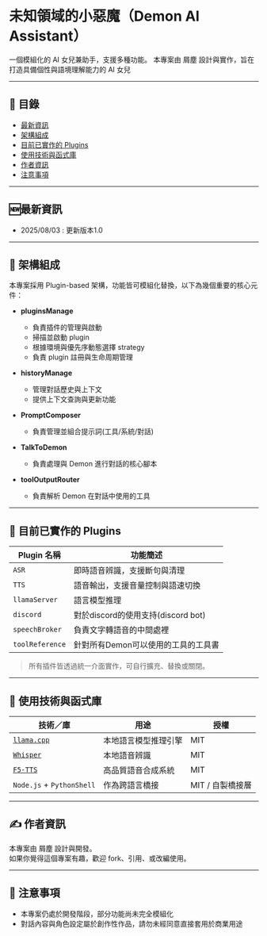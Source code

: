 # 未知領域的小惡魔（Demon AI Assistant）

一個模組化的 AI 女兒兼助手，支援多種功能。
本專案由 屑塵 設計與實作，旨在打造具備個性與語境理解能力的 AI 女兒

---

## 📖 目錄

- [最新資訊](#-最新資訊)
- [架構組成](#-架構組成)
- [目前已實作的 Plugins](#-目前已實作的-plugins)
- [使用技術與函式庫](#-使用技術與函式庫)
- [作者資訊](#-作者資訊)
- [注意事項](#-注意事項)

---

## 🆕最新資訊
- 2025/08/03 : 更新版本1.0

---

## 📐 架構組成

本專案採用 Plugin-based 架構，功能皆可模組化替換，以下為幾個重要的核心元件：

- **pluginsManage**
  - 負責插件的管理與啟動
  - 掃描並啟動 plugin
  - 根據環境與優先序動態選擇 strategy
  - 負責 plugin 註冊與生命周期管理

- **historyManage**
  - 管理對話歷史與上下文
  - 提供上下文查詢與更新功能

- **PromptComposer**
  - 負責管理並組合提示詞(工具/系統/對話)

- **TalkToDemon**
  - 負責處理與 Demon 進行對話的核心腳本

- **toolOutputRouter**
  - 負責解析 Demon 在對話中使用的工具

---

## 🔌 目前已實作的 Plugins

| Plugin 名稱         | 功能簡述                            |
|----------------------|-------------------------------------|
| `ASR`   | 即時語音辨識，支援斷句與清理        |
| `TTS`        | 語音輸出，支援音量控制與語速切換    |
| `llamaServer`     | 語言模型推理 |
| `discord`   | 對於discord的使用支持(discord bot)  |
| `speechBroker`       | 負責文字轉語音的中間處裡    |
| `toolReference` | 針對所有Demon可以使用的工具的工具書  |

> 所有插件皆透過統一介面實作，可自行擴充、替換或關閉。

---

## 🔧 使用技術與函式庫

| 技術／庫            | 用途                   | 授權       |
|----------------------|------------------------|------------|
| [`llama.cpp`](https://github.com/ggerganov/llama.cpp) | 本地語言模型推理引擎   | MIT        |
| [`Whisper`](https://github.com/openai/whisper) | 本地語音辨識            | MIT        |
| [`F5-TTS`](https://github.com/SWivid/F5-TTS) | 高品質語音合成系統      | MIT        |
| `Node.js` + `PythonShell` | 作為跨語言橋接         | MIT / 自製橋接層 |

---

## ✍️ 作者資訊

本專案由 屑塵 設計與開發。  
如果你覺得這個專案有趣，歡迎 fork、引用、或改編使用。

---

## 🚧 注意事項

- 本專案仍處於開發階段，部分功能尚未完全模組化
- 對話內容與角色設定屬於創作性作品，請勿未經同意直接套用於商業用途


